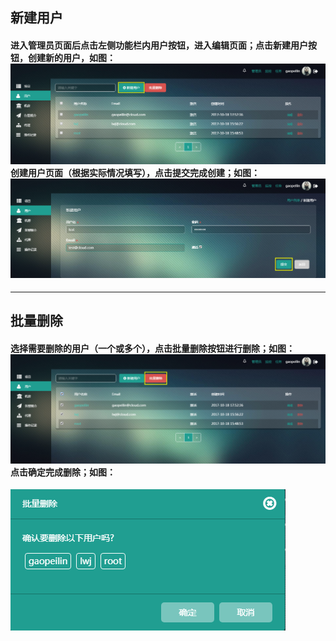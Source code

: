## 新建用户

#### 进入管理员页面后点击左侧功能栏内用户按钮，进入编辑页面；点击新建用户按钮，创建新的用户，如图：![](/assets/创建用户.png)创建用户页面（根据实际情况填写），点击提交完成创建；如图：![](/assets/创建用户1.png)

---

## 批量删除

#### 选择需要删除的用户（一个或多个），点击批量删除按钮进行删除；如图：![](/assets/用户批量删除.png)点击确定完成删除；如图：

![](/assets/用户删除1.png)

